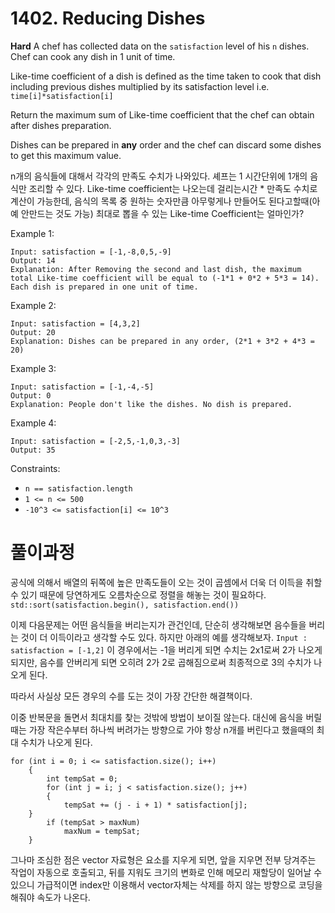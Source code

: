 # 1402. Reducing Dishes

**Hard**
A chef has collected data on the `satisfaction` level of his `n` dishes. Chef can cook any dish in 1 unit of time.

Like-time coefficient of a dish is defined as the time taken to cook that dish including previous dishes multiplied by its satisfaction level i.e. `time[i]*satisfaction[i]`

Return the maximum sum of Like-time coefficient that the chef can obtain after dishes preparation.

Dishes can be prepared in **any** order and the chef can discard some dishes to get this maximum value.

n개의 음식들에 대해서 각각의 만족도 수치가 나와있다.
셰프는 1 시간단위에 1개의 음식만 조리할 수 있다.
Like-time coefficient는 나오는데 걸리는시간 \* 만족도 수치로 계산이 가능한데, 음식의 목록 중 원하는 숫자만큼 아무렇게나 만들어도 된다고할때(아예 안만드는 것도 가능) 최대로 뽑을 수 있는 Like-time Coefficient는 얼마인가?

Example 1:

```
Input: satisfaction = [-1,-8,0,5,-9]
Output: 14
Explanation: After Removing the second and last dish, the maximum total Like-time coefficient will be equal to (-1*1 + 0*2 + 5*3 = 14). Each dish is prepared in one unit of time.
```

Example 2:

```
Input: satisfaction = [4,3,2]
Output: 20
Explanation: Dishes can be prepared in any order, (2*1 + 3*2 + 4*3 = 20)
```

Example 3:

```
Input: satisfaction = [-1,-4,-5]
Output: 0
Explanation: People don't like the dishes. No dish is prepared.
```

Example 4:

```
Input: satisfaction = [-2,5,-1,0,3,-3]
Output: 35
```

Constraints:

- `n == satisfaction.length`
- `1 <= n <= 500`
- `-10^3 <= satisfaction[i] <= 10^3`

# 풀이과정

공식에 의해서 배열의 뒤쪽에 높은 만족도들이 오는 것이 곱셈에서 더욱 더 이득을 취할 수 있기 때문에 당연하게도 오름차순으로 정렬을 해놓는 것이 필요하다.
`std::sort(satisfaction.begin(), satisfaction.end())`

이제 다음문제는 어떤 음식들을 버리는지가 관건인데, 단순히 생각해보면 음수들을 버리는 것이 더 이득이라고 생각할 수도 있다. 하지만 아래의 예를 생각해보자.
`Input : satisfaction = [-1,2]`
이 경우에서는 -1을 버리게 되면 수치는 2x1로써 2가 나오게 되지만, 음수를 안버리게 되면 오히려 2가 2로 곱해짐으로써 최종적으로 3의 수치가 나오게 된다.

따라서 사실상 모든 경우의 수를 도는 것이 가장 간단한 해결책이다.

이중 반복문을 돌면서 최대치를 찾는 것밖에 방법이 보이질 않는다.
대신에 음식을 버릴때는 가장 작은수부터 하나씩 버려가는 방향으로 가야 항상 n개를 버린다고 했을때의 최대 수치가 나오게 된다.

```
for (int i = 0; i <= satisfaction.size(); i++)
    {
        int tempSat = 0;
        for (int j = i; j < satisfaction.size(); j++)
        {
            tempSat += (j - i + 1) * satisfaction[j];
    }
        if (tempSat > maxNum)
            maxNum = tempSat;
    }
```

그나마 조심한 점은 vector 자료형은 요소를 지우게 되면, 앞을 지우면 전부 당겨주는 작업이 자동으로 호출되고, 뒤를 지워도 크기의 변화로 인해 메모리 재할당이 일어날 수 있으니 가급적이면 index만 이용해서 vector자체는 삭제를 하지 않는 방향으로 코딩을 해줘야 속도가 나온다.
